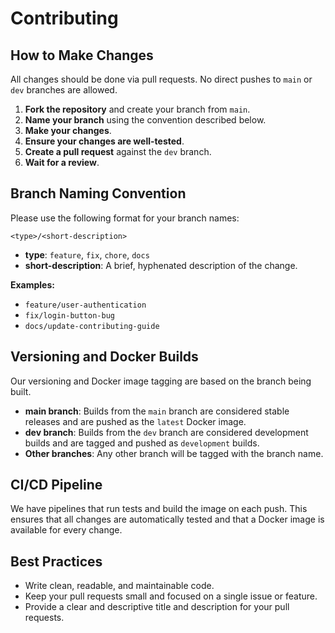 # Contributing

## How to Make Changes

All changes should be done via pull requests. No direct pushes to `main` or `dev` branches are allowed.

1.  **Fork the repository** and create your branch from `main`.
2.  **Name your branch** using the convention described below.
3.  **Make your changes**.
4.  **Ensure your changes are well-tested**.
5.  **Create a pull request** against the `dev` branch.
6.  **Wait for a review**.

## Branch Naming Convention

Please use the following format for your branch names:

`<type>/<short-description>`

-   **type**: `feature`, `fix`, `chore`, `docs`
-   **short-description**: A brief, hyphenated description of the change.

**Examples:**

-   `feature/user-authentication`
-   `fix/login-button-bug`
-   `docs/update-contributing-guide`

## Versioning and Docker Builds

Our versioning and Docker image tagging are based on the branch being built.

-   **main branch**: Builds from the `main` branch are considered stable releases and are pushed as the `latest` Docker image.
-   **dev branch**: Builds from the `dev` branch are considered development builds and are tagged and pushed as `development` builds.
-   **Other branches**: Any other branch will be tagged with the branch name.

## CI/CD Pipeline

We have pipelines that run tests and build the image on each push. This ensures that all changes are automatically tested and that a Docker image is available for every change.

## Best Practices

-   Write clean, readable, and maintainable code.
-   Keep your pull requests small and focused on a single issue or feature.
-   Provide a clear and descriptive title and description for your pull requests.
